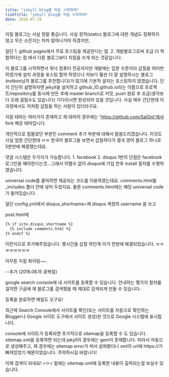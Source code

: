```yaml
---
title: "jekyll blog를 처음 시작하며"
linkTitle: "jekyll blog를 처음 시작하며"
date: 2016-07-19
---
```


지킬 블로그는 사실 정말 좋습니다. 사실 정적(static) 블로그에 대한 개념도 정확하지 않고 무슨 소린지는 차차 알아나가야 하겠지만,

일단 1. github pages에서 무료 호스팅을 제공한다는 점. 2. 개발블로그로써 조금 더 적합하다는 점 에서 다른 블로그보다 지킬을 쓰게 되는 것같습니다.

이 블로그를 시작하면서 워낙 컴퓨터 전공자지만 개발에는 입문 수준이라 삽질을 여러번 하였기에 설치 과정을 포스팅 할까 하였으나 저보다 훨씬 더 잘 설명하시는 블로그(nolboo님의 블로그를 추천합니다)가 많기에 기본적 설치는 포스팅하지 않겠습니다. 단지 간단히 설명하자면 jekyll을 설치하고 github_ID.github.io라는 이름으로 프로젝트/repository를 동시에 만든 후에 master branch로 커밋, push 완료 후 조금(생각보다 오래 걸릴수도 있습니다) 기다리시면 완성되어 있을 것입니다. 사실 매우 간단한데 이 과정에서도 저처럼 삽질을 하는 사람이 있더라구요.

지킬 테마는 여러가지 존재하고 제 테마의 경우에는 'https://github.com/SalGnt'에서 fork 해온 테마입니다.



개인적으로 힘들었던 부분인 comment 추가 부분에 대해서 말씀드리겠습니다. 이것도 사실 엄청 간단한데 ㅠㅠ 한국어 블로그들 보면서 삽질하다가 결국 영어 블로그 하나로 5분만에 해결했는데요.

댓글 시스템은 두가지가 가능합니다. 1. facebook 2. disqus 1번의 단점은 facebook 로그인을 해야한다는것...그래서 어쩔수 없이 disqus에 가입 한후 install 절차를 수행하였습니다.

universal code를 클릭하면 제공되는 코드를 이용하였는데요. comments.html를 _includes 폴더 안에 넣어 두었지요. 물론 comments.html에는 해당 universal code가 들어있습니다.

일단 config.yml에서 disqus_shortname=제 disqus 계정의 username 을 쓰고

post.html에

```html
{% if site.disqus_shortname %}
  {% include comments.html %}
{% endif %}
```

이런식으로 추가해주었습니다. 몇시간을 삽질 하던게 이거 한방에 해결되었습니다. ㅠㅠㅠㅠㅠㅠㅠㅠ

아무튼 지킬 화이팅~~.


--추가 (2016.08.15 광복절)

google search console에 내 사이트를 등록할 수 있습니다. 안내하는 몇가지 절차를 걸치면 구글에 제 블로그를 검색했을 때 제대로 검색되게 만들 수 있습니다.

등록을 완료하면 메일도 오구요!

최근에 Search Console에서 사이트를 확인(또는 사이트를 자동으로 확인하는 Blogger나 Google 사이트 도구에서 사이트 생성)한 것으로 Google 시스템에 표시됩니다.

console에 사이트가 등록되면 추가적으로 sitemap을 등록할 수 도 있습니다. sitemap.xml을 등록하면 되는데 jekyll의 경우에는 gem이 존재합니다. 따라서 자동으로 생성해주고, 제 경우에는 sitemap error가 떠서 살펴봤더니 xml의 url에 https://가 빠져있었기 때문이었습니다. 주의하시길 바랍니다!

이제 검색이 되네요! >ㅇ< 밑에는 sitemap.xml에 등록한 내용이 출력되는걸 보실수 있습니다.
